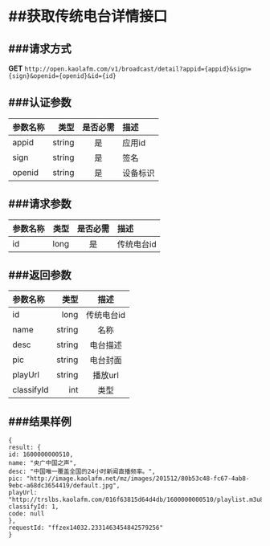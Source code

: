 ##获取传统电台详情接口
===
###请求方式
---

**GET** `http://open.kaolafm.com/v1/broadcast/detail?appid={appid}&sign={sign}&openid={openid}&id={id}`

###认证参数
---
| 参数名称 | 类型    | 是否必需 |描述
|:------- |-------:|:------:|:----|
| appid   | string |   是   |应用id
| sign    | string |   是   |签名
| openid  | string |   是   |设备标识


###请求参数
---

| 参数名称 | 类型    | 是否必需 |描述
|:------- |-------:|:------:|:----|
| id   | long |   是   |传统电台id 


###返回参数
---

| 参数名称 | 类型    | 描述 
|:------- |-------:|:------:|
| id   | long | 传统电台id  |
| name  | string |   名称 |
|desc|string|电台描述
|pic|string|电台封面
|playUrl|string|播放url
|classifyId|int|类型
###结果样例
---
```
{
result: {
id: 1600000000510,
name: "央广中国之声",
desc: "中国唯一覆盖全国的24小时新闻直播频率。",
pic: "http://image.kaolafm.net/mz/images/201512/80b53c48-fc67-4ab8-9ebc-a68dc3654419/default.jpg",
playUrl: "http://trslbs.kaolafm.com/016f63815d64d4db/1600000000510/playlist.m3u8",
classifyId: 1,
code: null
},
requestId: "ffzex14032.2331463454842579256"
}
```
